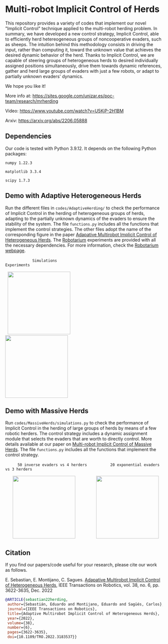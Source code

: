# Multi-robot Implicit Control of Herds

This repository provides a variety of codes that implement our novel "Implicit Control" technique applied to the multi-robot herding problem. In summary, we have developed a new control strategy, Implicit Control, able to efficiently herd hetereogeneous groups of noncooperative evaders, such as sheeps. The intuition behind this methodology consists in driving the input, rather than computing it, toward the unknown value that achieves the desired dynamic behavior of the herd. Thanks to Implicit Control, we are capable of steering groups of heterogeneous herds to desired individually assigned positions simultaneously, drive them towards dynamic references, gather and herd large groups of evaders with just a few robots, or adapt to partially unknown evaders' dynamics.

We hope you like it!

More info at: https://sites.google.com/unizar.es/poc-team/research/mrherding

Video: https://www.youtube.com/watch?v=U5KjP-2H1BM

Arxiv: https://arxiv.org/abs/2206.05888

## Dependencies

Our code is tested with Python 3.9.12. It depends on the following Python packages: 

```numpy 1.22.3```

```matplotlib 3.3.4```

```scipy 1.7.3```

## Demo with Adaptive Heterogeneous Herds
Run the different files in ```codes/AdaptiveHerding/``` to check the performance of Implicit Control in the herding of heterogeneous groups of herds, adapting to the partially unknown dynamics of the evaders to ensure the stability of the system. The file ```functions.py``` includes all the functions that implement the control strategies. The other files adopt the name of the corresponding figure in the paper [Adapative Multirobot Implicit Control of Heterogeneous Herds](https://arxiv.org/abs/2206.05888). The [Robotarium](https://www.robotarium.gatech.edu/) experiments are provided with all the necessary dependencies. For more information, check the [Robotarium webpage](https://www.robotarium.gatech.edu/).

&nbsp; &nbsp; &nbsp; &nbsp; &nbsp; &nbsp; &nbsp; &nbsp; &nbsp; &nbsp; &nbsp; ``` Simulations ```  &nbsp; &nbsp; &nbsp; &nbsp; &nbsp; &nbsp; &nbsp; &nbsp; &nbsp; &nbsp; &nbsp; &nbsp; &nbsp; &nbsp; &nbsp; &nbsp; &nbsp; &nbsp; &nbsp; &nbsp; &nbsp; &nbsp; &nbsp; &nbsp; &nbsp; &nbsp; &nbsp; &nbsp; &nbsp; &nbsp; &nbsp; &nbsp; &nbsp; &nbsp; &nbsp; &nbsp; &nbsp; ``` Experiments ``` 

<p float="left">
&nbsp; <img src="figs/simulationComplete.gif" height="200"> &nbsp; &nbsp; &nbsp; &nbsp; &nbsp; &nbsp; &nbsp; &nbsp; &nbsp; &nbsp; &nbsp; &nbsp; &nbsp;
<img src="figs/experimentComplete.gif" height="200">
</p>

## Demo with Massive Herds
Run ```codes/MassiveHerds/simulations.py``` to check the performance of Implicit Control in the herding of large groups of herds by means of a few robotic herders. The control strategy includes a dynamic assignment module that selects the evaders that are worth to directly control. More details available at our paper on [Multi-robot Implicit Control of Massive Herds](https://arxiv.org/pdf/2209.09705.pdf). The file ```functions.py``` includes all the functions that implement the control strategy.

&nbsp; &nbsp; &nbsp; &nbsp; &nbsp; ``` 50 inverse evaders vs 4 herders ```  &nbsp; &nbsp; &nbsp; &nbsp; &nbsp; &nbsp; &nbsp; &nbsp; &nbsp; ``` 20 exponential evaders vs 3 herders ``` 

<p float="left">
&nbsp; &nbsp; &nbsp;  <img src="figs/figure2done.gif" height="200"> &nbsp; &nbsp; &nbsp; &nbsp; &nbsp; &nbsp; &nbsp; &nbsp;
<img src="figs/figure3adone.gif" height="200">
</p>

## Citation
If you find our papers/code useful for your research, please cite our work as follows.

E. Sebastian, E. Montijano, C. Sagues. [Adapative Multirobot Implicit Control of Heterogeneous Herds](https://arxiv.org/abs/2206.05888), IEEE Transactions on Robotics, vol. 38, no. 6, pp. 3622-3635, Dec. 2022 

 ```bibtex
@ARTICLE{sebastian22herding,
  author={Sebastián, Eduardo and Montijano, Eduardo and Sagüés, Carlos},
  journal={IEEE Transactions on Robotics}, 
  title={Adaptive Multirobot Implicit Control of Heterogeneous Herds}, 
  year={2022},
  volume={38},
  number={6},
  pages={3622-3635},
  doi={10.1109/TRO.2022.3183537}}
```
